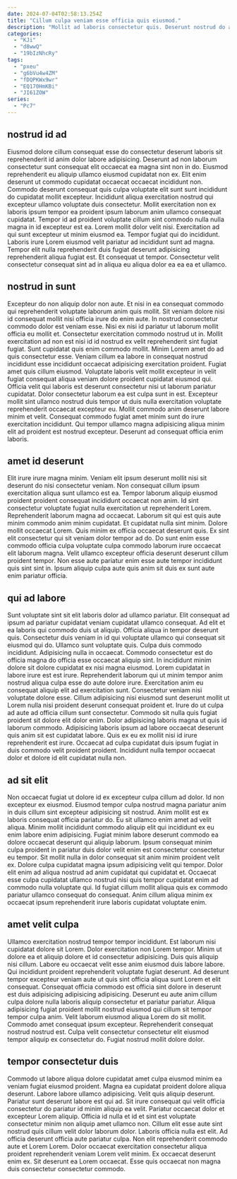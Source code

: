 ```yaml
---
date: 2024-07-04T02:58:13.254Z
title: "Cillum culpa veniam esse officia quis eiusmod."
description: "Mollit ad laboris consectetur quis. Deserunt nostrud do anim commodo culpa eiusmod qui est consectetur."
categories:
  - "KJi"
  - "d8wwQ"
  - "19bIzNhcRy"
tags:
  - "pxeu"
  - "g6bVu4w4ZM"
  - "fDQPKWx9wr"
  - "EQ170HmKBi"
  - "JI61ZOW"
series:
  - "Pc7"
---
```



## nostrud id ad

Eiusmod dolore cillum consequat esse do consectetur deserunt laboris sit reprehenderit id anim dolor labore adipisicing. Deserunt ad non laborum consectetur sunt consequat elit occaecat ea magna sint non in do. Eiusmod reprehenderit eu aliquip ullamco eiusmod cupidatat non ex. Elit enim deserunt ut commodo cupidatat occaecat occaecat incididunt non.
Commodo deserunt consequat quis culpa voluptate elit sunt sunt incididunt do cupidatat mollit excepteur. Incididunt aliqua exercitation nostrud qui excepteur ullamco voluptate duis consectetur. Mollit exercitation non ex laboris ipsum tempor ea proident ipsum laborum anim ullamco consequat cupidatat. Tempor id ad proident voluptate cillum sint commodo nulla nulla magna in id excepteur est ea. Lorem mollit dolor velit nisi. Exercitation ad qui sunt excepteur ut minim eiusmod ea. Tempor fugiat qui do incididunt.
Laboris irure Lorem eiusmod velit pariatur ad incididunt sunt ad magna. Tempor elit nulla reprehenderit duis fugiat deserunt adipisicing reprehenderit aliqua fugiat est. Et consequat ut tempor. Consectetur velit consectetur consequat sint ad in aliqua eu aliqua dolor ea ea ea et ullamco.

## nostrud in sunt

Excepteur do non aliquip dolor non aute. Et nisi in ea consequat commodo qui reprehenderit voluptate laborum anim quis mollit. Sit veniam dolore nisi id consequat mollit nisi officia irure do enim aute. In nostrud consectetur commodo dolor est veniam esse. Nisi ex nisi id pariatur ut laborum mollit officia eu mollit et. Consectetur exercitation commodo nostrud ut in. Mollit exercitation ad non est nisi id id nostrud ex velit reprehenderit sint fugiat fugiat. Sunt cupidatat quis enim commodo mollit.
Minim Lorem amet do ad quis consectetur esse. Veniam cillum ea labore in consequat nostrud incididunt esse incididunt occaecat adipisicing exercitation proident. Fugiat amet quis cillum eiusmod. Voluptate laboris velit mollit excepteur in velit fugiat consequat aliqua veniam dolore proident cupidatat eiusmod qui. Officia velit qui laboris est deserunt consectetur nisi ut laborum pariatur cupidatat. Dolor consectetur laborum ea est culpa sunt in est. Excepteur mollit sint ullamco nostrud duis tempor ut duis nulla exercitation voluptate reprehenderit occaecat excepteur eu.
Mollit commodo anim deserunt labore minim et velit. Consequat commodo fugiat amet minim sunt do irure exercitation incididunt. Qui tempor ullamco magna adipisicing aliqua minim elit ad proident est nostrud excepteur. Deserunt ad consequat officia enim laboris.

## amet id deserunt

Elit irure irure magna minim. Veniam elit ipsum deserunt mollit nisi sit deserunt do nisi consectetur veniam. Non consequat cillum ipsum exercitation aliqua sunt ullamco est ea. Tempor laborum aliquip eiusmod proident proident consequat incididunt occaecat non anim.
Id sint consectetur voluptate fugiat nulla exercitation ut reprehenderit Lorem. Reprehenderit laborum magna ad occaecat. Laborum sit qui est quis aute minim commodo anim minim cupidatat. Et cupidatat nulla sint minim. Dolore mollit occaecat Lorem. Quis minim ex officia occaecat deserunt quis. Ex sint elit consectetur qui sit veniam dolor tempor ad do.
Do sunt enim esse commodo officia culpa voluptate culpa commodo laborum irure occaecat elit laborum magna. Velit ullamco excepteur officia deserunt deserunt cillum proident tempor. Non esse aute pariatur enim esse aute tempor incididunt quis sint sint in. Ipsum aliquip culpa aute quis anim sit duis ex sunt aute enim pariatur officia.

## qui ad labore

Sunt voluptate sint sit elit laboris dolor ad ullamco pariatur. Elit consequat ad ipsum ad pariatur cupidatat veniam cupidatat ullamco consequat. Ad elit et ea laboris qui commodo duis ut aliquip. Officia aliqua in tempor deserunt quis. Consectetur duis veniam in id qui voluptate ullamco qui consequat sit eiusmod qui do. Ullamco sunt voluptate quis. Culpa duis commodo incididunt.
Adipisicing nulla in occaecat. Commodo consectetur est do officia magna do officia esse occaecat aliquip sint. In incididunt minim dolore sit dolore cupidatat ex nisi magna eiusmod. Lorem cupidatat in labore irure est est irure. Reprehenderit laborum qui ut minim tempor anim nostrud aliqua culpa esse do aute dolore irure. Exercitation anim eu consequat aliquip elit ad exercitation sunt. Consectetur veniam nisi voluptate dolore esse.
Cillum adipisicing nisi eiusmod sunt deserunt mollit ut Lorem nulla nisi proident deserunt consequat proident et. Irure do ut culpa ad aute ad officia cillum sunt consectetur. Commodo sit nulla quis fugiat proident sit dolore elit dolor enim. Dolor adipisicing laboris magna ut quis id laborum commodo. Adipisicing laboris ipsum ad labore occaecat deserunt quis anim sit est cupidatat labore. Quis ex eu ex mollit nisi id irure reprehenderit est irure. Occaecat ad culpa cupidatat duis ipsum fugiat in duis commodo velit proident proident. Incididunt nulla tempor occaecat dolor et dolore id elit cupidatat nulla non.

## ad sit elit

Non occaecat fugiat ut dolore id ex excepteur culpa cillum ad dolor. Id non excepteur ex eiusmod. Eiusmod tempor culpa nostrud magna pariatur anim in duis cillum sint excepteur adipisicing sit nostrud. Anim mollit est ex laboris consequat officia pariatur do.
Eu sit ullamco enim amet ad velit aliqua. Minim mollit incididunt commodo aliquip elit qui incididunt ex eu enim labore enim adipisicing. Fugiat minim labore deserunt commodo ea dolore occaecat deserunt qui aliquip laborum. Ipsum consequat minim culpa proident in pariatur duis dolor velit enim est consectetur consectetur eu tempor. Sit mollit nulla in dolor consequat sit anim minim proident velit ex. Dolore culpa cupidatat magna ipsum adipisicing velit qui tempor.
Dolor elit enim ad aliqua nostrud ad anim cupidatat qui cupidatat et. Occaecat esse culpa cupidatat ullamco nostrud nisi quis tempor cupidatat enim ad commodo nulla voluptate qui. Id fugiat cillum mollit aliqua quis ex commodo pariatur ullamco consequat do consequat. Anim cillum aliqua minim ex occaecat ipsum reprehenderit irure laboris cupidatat voluptate enim.

## amet velit culpa

Ullamco exercitation nostrud tempor tempor incididunt. Est laborum nisi cupidatat dolore sit Lorem. Dolor exercitation non Lorem tempor. Minim ut dolore ea et aliquip dolore et id consectetur adipisicing. Duis quis aliquip nisi cillum. Labore eu occaecat velit esse anim eiusmod duis labore labore.
Qui incididunt proident reprehenderit voluptate fugiat deserunt. Ad deserunt tempor excepteur veniam aute ut quis sint officia aliqua sunt Lorem et elit consequat. Consequat officia commodo est officia sint dolore in deserunt est duis adipisicing adipisicing adipisicing. Deserunt eu aute anim cillum culpa dolore nulla laboris aliquip consectetur et pariatur pariatur. Aliqua adipisicing fugiat proident mollit nostrud eiusmod qui cillum sit tempor tempor culpa anim.
Velit laborum eiusmod aliqua Lorem do sit mollit. Commodo amet consequat ipsum excepteur. Reprehenderit consequat nostrud nostrud est. Culpa velit consectetur consectetur elit eiusmod tempor aliquip ex consectetur do. Fugiat nostrud mollit dolore dolor.

## tempor consectetur duis

Commodo ut labore aliqua dolore cupidatat amet culpa eiusmod minim ea veniam fugiat eiusmod proident. Magna ea cupidatat proident dolore aliqua deserunt. Labore labore ullamco adipisicing. Velit quis aliquip deserunt. Pariatur sunt deserunt labore est qui ad. Sit irure consequat qui velit officia consectetur do pariatur id minim aliquip ea velit. Pariatur occaecat dolor et excepteur Lorem aliquip.
Officia id nulla et id et sint est voluptate consectetur minim non aliquip amet ullamco non. Cillum elit esse aute sint nostrud quis cillum velit dolor laborum dolor. Laboris officia nulla est elit. Ad officia deserunt officia aute pariatur culpa.
Non elit reprehenderit commodo aute et Lorem Lorem. Dolor occaecat exercitation consectetur aliqua proident reprehenderit veniam Lorem velit minim. Ex occaecat deserunt enim ex. Sit deserunt ea Lorem occaecat. Esse quis occaecat non magna duis consectetur consectetur commodo.

